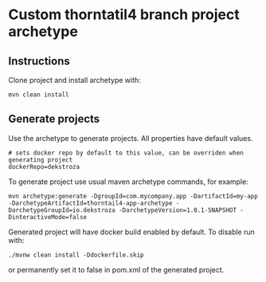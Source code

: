 # Custom thorntatil4 branch project archetype

## Instructions

Clone project and install archetype with:
```
mvn clean install
```
## Generate projects

Use the archetype to generate projects. All properties have default values.
```
# sets docker repo by default to this value, can be overriden when generating project
dockerRepo=dekstroza 
```
To generate project use usual maven archetype commands, for example:
```
mvn archetype:generate -DgroupId=com.mycompany.app -DartifactId=my-app -DarchetypeArtifactId=thorntail4-app-archetype -DarchetypeGroupId=io.dekstroza -DarchetypeVersion=1.0.1-SNAPSHOT -DinteractiveMode=false
```

Generated project will have docker build enabled by default. To disable run with:
```
./mvnw clean install -Ddockerfile.skip
```
or permanently set it to false in pom.xml of the generated project.
